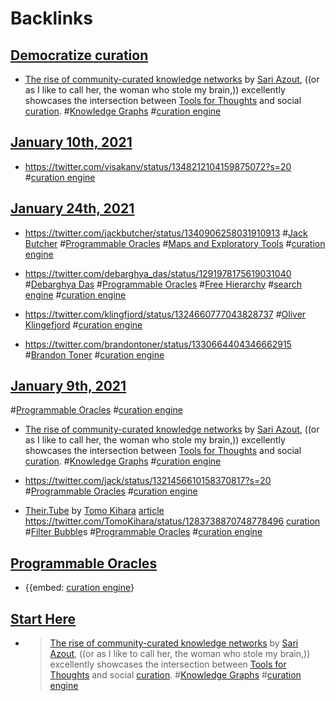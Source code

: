 
# Backlinks
## [Democratize curation](<Democratize curation.md>)
-  [The rise of community-curated knowledge networks](<The rise of community-curated knowledge networks.md>) by [Sari Azout](<Sari Azout.md>), ((or as I like to call her, the woman who stole my brain,)) excellently showcases the intersection between [Tools for Thoughts](<Tools for Thoughts.md>) and social [curation](<curation.md>). #[Knowledge Graphs](<Knowledge Graphs.md>) #[curation engine](<curation engine.md>)

## [January 10th, 2021](<January 10th, 2021.md>)
- https://twitter.com/visakanv/status/1348212104159875072?s=20 #[curation engine](<curation engine.md>)

## [January 24th, 2021](<January 24th, 2021.md>)
- https://twitter.com/jackbutcher/status/1340906258031910913 #[Jack Butcher](<Jack Butcher.md>) #[Programmable Oracles](<Programmable Oracles.md>) #[Maps and Exploratory Tools](<Maps and Exploratory Tools.md>) #[curation engine](<curation engine.md>)

- https://twitter.com/debarghya_das/status/1291978175619031040 #[Debarghya Das](<Debarghya Das.md>) #[Programmable Oracles](<Programmable Oracles.md>) #[Free Hierarchy](<Free Hierarchy.md>) #[search engine](<search engine.md>) #[curation engine](<curation engine.md>)

- https://twitter.com/klingfjord/status/1324660777043828737 #[Oliver Klingefjord](<Oliver Klingefjord.md>) #[curation engine](<curation engine.md>)

- https://twitter.com/brandontoner/status/1330664404346662915 #[Brandon Toner](<Brandon Toner.md>) #[curation engine](<curation engine.md>)

## [January 9th, 2021](<January 9th, 2021.md>)
#[Programmable Oracles](<Programmable Oracles.md>) #[curation engine](<curation engine.md>)

-  [The rise of community-curated knowledge networks](<The rise of community-curated knowledge networks.md>) by [Sari Azout](<Sari Azout.md>), ((or as I like to call her, the woman who stole my brain,)) excellently showcases the intersection between [Tools for Thoughts](<Tools for Thoughts.md>) and social [curation](<curation.md>). #[Knowledge Graphs](<Knowledge Graphs.md>) #[curation engine](<curation engine.md>)

- https://twitter.com/jack/status/1321456610158370817?s=20 #[Programmable Oracles](<Programmable Oracles.md>) #[curation engine](<curation engine.md>)

-  [Their.Tube](<Their.Tube.md>) by [Tomo Kihara](<Tomo Kihara.md>) [article](https://foundation.mozilla.org/en/blog/step-inside-someone-elses-youtube-bubble/) https://twitter.com/TomoKihara/status/1283738870748778496 [curation](<curation.md>) #[Filter Bubble](<Filter Bubble.md>)s #[Programmable Oracles](<Programmable Oracles.md>) #[curation engine](<curation engine.md>)

## [Programmable Oracles](<Programmable Oracles.md>)
- {{embed: [curation engine](<curation engine.md>)}

## [Start Here](<Start Here.md>)
- >  [The rise of community-curated knowledge networks](<The rise of community-curated knowledge networks.md>) by [Sari Azout](<Sari Azout.md>), ((or as I like to call her, the woman who stole my brain,)) excellently showcases the intersection between [Tools for Thoughts](<Tools for Thoughts.md>) and social [curation](<curation.md>). #[Knowledge Graphs](<Knowledge Graphs.md>) #[curation engine](<curation engine.md>)

